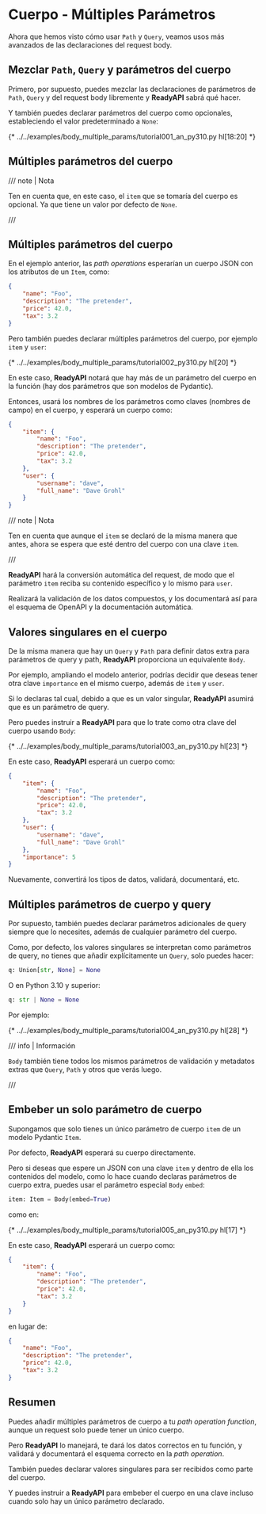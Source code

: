 # Cuerpo - Múltiples Parámetros

Ahora que hemos visto cómo usar `Path` y `Query`, veamos usos más avanzados de las declaraciones del request body.

## Mezclar `Path`, `Query` y parámetros del cuerpo

Primero, por supuesto, puedes mezclar las declaraciones de parámetros de `Path`, `Query` y del request body libremente y **ReadyAPI** sabrá qué hacer.

Y también puedes declarar parámetros del cuerpo como opcionales, estableciendo el valor predeterminado a `None`:

{* ../../examples/body_multiple_params/tutorial001_an_py310.py hl[18:20] *}

## Múltiples parámetros del cuerpo

/// note | Nota

Ten en cuenta que, en este caso, el `item` que se tomaría del cuerpo es opcional. Ya que tiene un valor por defecto de `None`.

///

## Múltiples parámetros del cuerpo

En el ejemplo anterior, las *path operations* esperarían un cuerpo JSON con los atributos de un `Item`, como:

```JSON
{
    "name": "Foo",
    "description": "The pretender",
    "price": 42.0,
    "tax": 3.2
}
```

Pero también puedes declarar múltiples parámetros del cuerpo, por ejemplo `item` y `user`:

{* ../../examples/body_multiple_params/tutorial002_py310.py hl[20] *}

En este caso, **ReadyAPI** notará que hay más de un parámetro del cuerpo en la función (hay dos parámetros que son modelos de Pydantic).

Entonces, usará los nombres de los parámetros como claves (nombres de campo) en el cuerpo, y esperará un cuerpo como:

```JSON
{
    "item": {
        "name": "Foo",
        "description": "The pretender",
        "price": 42.0,
        "tax": 3.2
    },
    "user": {
        "username": "dave",
        "full_name": "Dave Grohl"
    }
}
```

/// note | Nota

Ten en cuenta que aunque el `item` se declaró de la misma manera que antes, ahora se espera que esté dentro del cuerpo con una clave `item`.

///

**ReadyAPI** hará la conversión automática del request, de modo que el parámetro `item` reciba su contenido específico y lo mismo para `user`.

Realizará la validación de los datos compuestos, y los documentará así para el esquema de OpenAPI y la documentación automática.

## Valores singulares en el cuerpo

De la misma manera que hay un `Query` y `Path` para definir datos extra para parámetros de query y path, **ReadyAPI** proporciona un equivalente `Body`.

Por ejemplo, ampliando el modelo anterior, podrías decidir que deseas tener otra clave `importance` en el mismo cuerpo, además de `item` y `user`.

Si lo declaras tal cual, debido a que es un valor singular, **ReadyAPI** asumirá que es un parámetro de query.

Pero puedes instruir a **ReadyAPI** para que lo trate como otra clave del cuerpo usando `Body`:

{* ../../examples/body_multiple_params/tutorial003_an_py310.py hl[23] *}

En este caso, **ReadyAPI** esperará un cuerpo como:

```JSON
{
    "item": {
        "name": "Foo",
        "description": "The pretender",
        "price": 42.0,
        "tax": 3.2
    },
    "user": {
        "username": "dave",
        "full_name": "Dave Grohl"
    },
    "importance": 5
}
```

Nuevamente, convertirá los tipos de datos, validará, documentará, etc.

## Múltiples parámetros de cuerpo y query

Por supuesto, también puedes declarar parámetros adicionales de query siempre que lo necesites, además de cualquier parámetro del cuerpo.

Como, por defecto, los valores singulares se interpretan como parámetros de query, no tienes que añadir explícitamente un `Query`, solo puedes hacer:

```Python
q: Union[str, None] = None
```

O en Python 3.10 y superior:

```Python
q: str | None = None
```

Por ejemplo:

{* ../../examples/body_multiple_params/tutorial004_an_py310.py hl[28] *}

/// info | Información

`Body` también tiene todos los mismos parámetros de validación y metadatos extras que `Query`, `Path` y otros que verás luego.

///

## Embeber un solo parámetro de cuerpo

Supongamos que solo tienes un único parámetro de cuerpo `item` de un modelo Pydantic `Item`.

Por defecto, **ReadyAPI** esperará su cuerpo directamente.

Pero si deseas que espere un JSON con una clave `item` y dentro de ella los contenidos del modelo, como lo hace cuando declaras parámetros de cuerpo extra, puedes usar el parámetro especial `Body` `embed`:

```Python
item: Item = Body(embed=True)
```

como en:

{* ../../examples/body_multiple_params/tutorial005_an_py310.py hl[17] *}

En este caso, **ReadyAPI** esperará un cuerpo como:

```JSON hl_lines="2"
{
    "item": {
        "name": "Foo",
        "description": "The pretender",
        "price": 42.0,
        "tax": 3.2
    }
}
```

en lugar de:

```JSON
{
    "name": "Foo",
    "description": "The pretender",
    "price": 42.0,
    "tax": 3.2
}
```

## Resumen

Puedes añadir múltiples parámetros de cuerpo a tu *path operation function*, aunque un request solo puede tener un único cuerpo.

Pero **ReadyAPI** lo manejará, te dará los datos correctos en tu función, y validará y documentará el esquema correcto en la *path operation*.

También puedes declarar valores singulares para ser recibidos como parte del cuerpo.

Y puedes instruir a **ReadyAPI** para embeber el cuerpo en una clave incluso cuando solo hay un único parámetro declarado.
